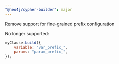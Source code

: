 ```yaml
---
"@neo4j/cypher-builder": major
---
```


Remove support for fine-grained prefix configuration

No longer supported:

```js
myClause.build({
    variable: "var_prefix_",
    params: "param_prefix_",
});
```
